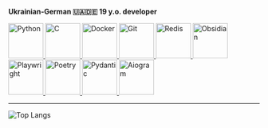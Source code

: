 __Ukrainian-German 🇺🇦🇩🇪 19 y.o. developer__

<a href="https://www.python.org/" target="_blank">
    <img src="https://cdn3.iconfinder.com/data/icons/logos-and-brands-adobe/512/267_Python-512.png" alt="Python" width="70">
</a>
<a href="https://www.w3schools.com/c/c_intro.php" target="_blank">
    <img src="https://img.icons8.com/?size=512&id=40670&format=png" alt="C" width="70">
</a>
<a href="https://www.docker.com/" target="_blank">
    <img src="https://static-00.iconduck.com/assets.00/docker-icon-icon-2048x1479-cres2he9.png" alt="Docker" width="70">
</a>
<a href="https://git-scm.com/" target="_blank">
    <img src="https://static-00.iconduck.com/assets.00/git-icon-2048x2048-juzdf1l5.png" alt="Git" width="70">
</a>
<a href="https://redis.io/" target="_blank">
    <img src="https://cdn4.iconfinder.com/data/icons/redis-2/1451/Untitled-2-512.png" alt="Redis" width="70">
</a>
<a href="https://obsidian.md/" target="_blank">
    <img src="https://upload.wikimedia.org/wikipedia/commons/thumb/1/10/2023_Obsidian_logo.svg/1200px-2023_Obsidian_logo.svg.png" alt="Obsidian" width="70">
</a>
<a href="https://playwright.dev/" target="_blank">
    <img src="https://seeklogo.com/images/P/playwright-logo-22FA8B9E63-seeklogo.com.png" alt="Playwright" width="70">
</a>
<a href="https://python-poetry.org/" target="_blank">
    <img src="https://avatars.githubusercontent.com/u/48722593?v=4" alt="Poetry" width="70">
</a>
<a href="https://docs.pydantic.dev/latest/" target="_blank">
    <img src="https://avatars.githubusercontent.com/u/110818415?v=4" alt="Pydantic" width="70">
</a>
<a href="https://aiogram.dev/" target="_blank">
    <img src="https://images.opencollective.com/aiogram/459099a/logo/256.png" alt="Aiogram" width="70">
</a>

-- --

![Top Langs](https://github-readme-stats.vercel.app/api/top-langs/?username=lowton05&layout=compact)
